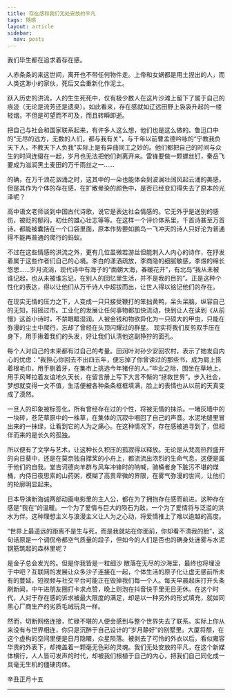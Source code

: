 ```yaml
---
title: 存在感和我们无处安放的平凡
tags: 随感
layout: article
sidebar:
  nav: posts
---
```


我们毕生都在追求着存在感。

人赤条条的来这世间，离开也不带任何物件走。上帝和女娲都是用土捏出的人，而人类这渺小的家伙，死后又会重新化作泥土。

跃入历史的洪流，人的生生死死中，仅有极少数人在这片沙滩上留下了属于自己的痕迹（无论是流芳还是遗臭）。如此看来，存在感就如辽远田野上袅袅升起的一缕轻烟，不但是可望而不可及，而且转瞬即逝。

把自己与社会和国家联系起来，有许多人这么想，他们也是这么做的。鲁迅口中的“无尽的远方，无数的人们，都与我有关”，与千年以前曹孟德吟咏的“宁教我负天下人，不教天下人负我”实际上是有异曲同工之妙的。他们都把自己的时间与众生的时间连缀在一起，岁月也无法把他们剥离开来。雷锋要做一颗螺丝钉，秦岳飞要成为滋润黑土麦田的万千雨丝之一……

的确，在万千浪花汹涌之时，这其中的一朵也能体会到波澜壮阔风起云涌的美感，但是其作为个体的存在感，在扩散晕染的颜色中，是否已经变幻得失去了原本的光泽呢？

高中语文老师谈到中国古代诗歌，说它是表达社会情感的。它无外乎是送别的感伤，被贬的郁闷，初仕的雄心壮志等等。在这样一个评价体系里，千首诗甚至万首诗，都能被囊括在一个口袋里面，原本作势要如鹏鸟一飞冲天的诗人只好沦为普通得不能再普通的爬行的蚂蚁。

不过在这些情感的洪流之外，更有几位虽微若游丝但能刺入人内心的诗作，在抒发着属于这些作者们自己的心境。李白的潇洒疏放，李商隐的细腻敏感，李煜的绵长悠思……岁月流淌，现代诗中有海子的“面朝大海，春暖花开”，有北岛“我从未被谁记起，也从未被谁忘记，在别人的回忆里生活，并不是我的目的”。正是这种个性化的表达，得以让他们从万千诗人中超拔而出，让世人得以铭记他们的存在。

在现实无情的压力之下，人变成一只只接受鞭打的笨拙黄鸭，呆头呆脑，纵容自己的无知，招摇过市。工业化的发展让任何事物都加快流动，快到让人在读到《从前慢》这首小诗时，不禁眼眶湿润。人被金钱和物欲异化为一只硕大的甲虫，只能在弥漫的尘土中爬行，忘却了曾经在头顶闪耀过的群星。
现实将我们反剪双手压在身下，用手揪着我们的头发，好让我们认清他这副狰狞的面孔。

每个人对自己的未来都有过自己的考量。田润叶对孙少安回农村，表示了她发自内心的忧虑：“我担心你回去不出四五年，便忘掉了你曾读过的那些书，成为肩上搭着根毛巾，用手剔着牙，在集市上挑选今年猪仔的人。”毕业之际，围坐在草地上，用手风琴拉着友谊地久天长，在留言册上写下大言不惭的“拯救世界”。步入社会，梦想就变得一文不值，生活便被各种条条框框填满，脸上的表情也从以前的天真变成了漠然。

一旦人的印象被标签化，所有曾经存在过的个性，将被无情的抹杀。一堵灰墙中的一块砖，苍茫草原中的一株草，在集体的沉寂中咽回了自己的声音。水泥地缝里冒出来的一抹绿，让看到它的人为之痛心。在这种情况下，存在感被追寻到了，但相伴而来的是长久的孤独。

所以便有了文学与艺术，让这种长久积压的孤寂得以释放。无论是从梵高热烈盛开的向日葵中，还是在莫奈独自撑桨的小舟上，都流流出浓烈的生命气息，这便是属于他们的自我。堂吉诃德向羊群与风车冲锋时的呐喊，骑桶者身下脏污不堪的煤桶，内侍日夜思索的山药粥，模糊了高贵卑微的界限，在雾气弥漫的世间，让他们的轮廓明显起来。

日本导演新海诚两部动画电影里的主人公，都在为了拥抱存在感而前进。这种存在感是“我在”的温暖。一个为了爱情与巨大的陨石为敌，一个为了爱情将与泛滥的洪水为伴。这种理想主义与浪漫主义让人为之心动，将爱情推上了难以逾越的高度。

“世界上最遥远的距离不是生与死，而是我就站在你面前，你却看不清我的脸”，这句话原是一个调侃帝都空气质量的段子，但如今的人们是否也的确身处迷雾与水泥钢筋筑起的森林里呢？

是金子总会发光的。但是你我皆是一粒细沙 散落在无尽的沙海里，最终也将埋没于中吧？互联网的发展让众多沙子连接在一起，个体生活的原子化让虚无感前所未有的蔓延，短视频与社交平台可能正在毁掉我们每一个人。每天早晨起床打开头条刷新闻，中午进朋友圈打卡求点赞，晚上则泡在抖音快手里无日无休。在这个时代，人对于存在感的诉求被最大限度的满足，却是以一种另外的形式填充，就如同黑心厂商生产的劣质毛绒玩具一样。

然而，切断网络连接，忙碌不堪的人便会感到与整个世界失去了联系。实际上你从来没有与世界相连，你只是沉醉于自己设计的“岁月静好”的别墅里。大厦将颓，在这个虚构的空间里便是日月隐曜，众星陨落。被剥去了可怜的外衣以后，看似雍容华贵的外表下，却掩盖着一颗毫无色彩的灵魂。我们无处安放的平凡，在这个新媒体横行，人人皆可发声的时代，却被我们根植于自己的内心，把我们自己同化成一具毫无生机的僵硬肉体。

辛丑正月十五


<!--more-->

---

